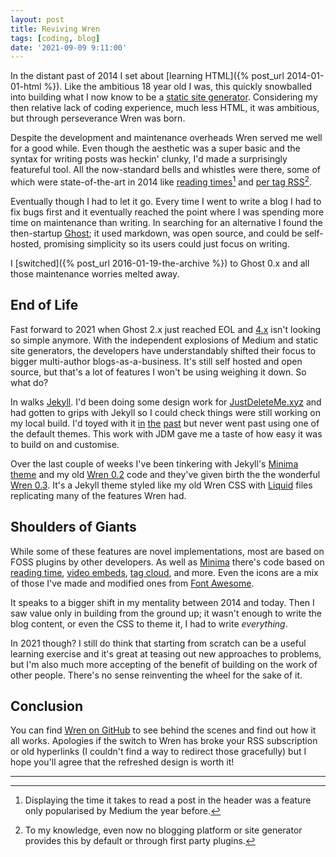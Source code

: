 ```yaml
---
layout: post
title: Reviving Wren
tags: [coding, blog]
date: '2021-09-09 9:11:00'
---
```


In the distant past of 2014 I set about [learning HTML]({% post_url 2014-01-01-html %}). Like the ambitious 18 year old I was, this quickly snowballed into building what I now know to be a [static site generator](https://en.wikipedia.org/wiki/Web_template_system#Static_site_generators). Considering my then relative lack of coding experience, much less HTML, it was ambitious, but through perseverance Wren was born.

Despite the development and maintenance overheads Wren served me well for a good while. Even though the aesthetic was a super basic and the syntax for writing posts was heckin' clunky, I'd made a surprisingly featureful tool. All the now-standard bells and whistles were there, some of which were state-of-the-art in 2014 like [reading times](https://blog.medium.com/read-time-and-you-bc2048ab620c)[^1] and [per tag RSS](https://www.wpbeginner.com/wp-tutorials/how-to-make-separate-rss-feed-for-each-category-in-wordpress/)[^2].

Eventually though I had to let it go. Every time I went to write a blog I had to fix bugs first and it eventually reached the point where I was spending more time on maintenance than writing. In searching for an alternative I found the then-startup [Ghost](https://en.wikipedia.org/wiki/Ghost_(blogging_platform)); it used markdown, was open source, and could be self-hosted, promising simplicity so its users could just focus on writing.

I [switched]({% post_url 2016-01-19-the-archive %}) to Ghost 0.x and all those maintenance worries melted away.

## End of Life

Fast forward to 2021 when Ghost 2.x just reached EOL and [4.x](https://ghost.org/changelog/4/) isn't looking so simple anymore. With the independent explosions of Medium and static site generators, the developers have understandably shifted their focus to bigger multi-author blogs-as-a-business. It's still self hosted and open source, but that's a lot of features I won't be using weighing it down. So what do?

In walks [Jekyll](https://jekyllrb.com). I'd been doing some design work for [JustDeleteMe.xyz](https://justdeleteme.xyz) and had gotten to grips with Jekyll so I could check things were still working on my local build. I'd toyed with it [in](https://pipeseroni.github.io/) [the](https://numixproject.github.io/) [past](https://foggalong.github.io/web/muqc/index.html) but never went past using one of the default themes. This work with JDM gave me a taste of how easy it was to build on and customise.

Over the last couple of weeks I've been tinkering with Jekyll's [Minima theme](https://github.com/jekyll/minima) and my old [Wren 0.2](https://github.com/Foggalong/Wren/releases/tag/v0.2-beta) code and they've given birth the the wonderful [Wren 0.3](https://github.com/Foggalong/Wren/releases/tag/v0.3-beta). It's a Jekyll theme styled like my old Wren CSS with [Liquid](https://github.com/Shopify/liquid) files replicating many of the features Wren had.

## Shoulders of Giants

While some of these features are novel implementations, most are based on FOSS plugins by other developers. As well as [Minima](https://github.com/jekyll/minima) there's code based on [reading time](https://github.com/risan/jekyll-reading-time), [video embeds](https://github.com/nathancy/jekyll-embed-video), [tag cloud](https://superdevresources.com/tag-cloud-jekyll/), and more. Even the icons are a mix of those I've made and modified ones from [Font Awesome](https://github.com/Rush/Font-Awesome-SVG-PNG).

It speaks to a bigger shift in my mentality between 2014 and today. Then I saw value only in building from the ground up; it wasn't enough to write the blog content, or even the CSS to theme it, I had to write _everything_.

In 2021 though? I still do think that starting from scratch can be a useful learning exercise and it's great at teasing out new approaches to problems, but I'm also much more accepting of the benefit of building on the work of other people. There's no sense reinventing the wheel for the sake of it.

## Conclusion

You can find [Wren on GitHub](https://github.com/Foggalong/Wren) to see behind the scenes and find out how it all works. Apologies if the switch to Wren has broke your RSS subscription or old hyperlinks (I couldn't find a way to redirect those gracefully) but I hope you'll agree that the refreshed design is worth it!

-----

[^1]: Displaying the time it takes to read a post in the header was a feature only popularised by Medium the year before.

[^2]: To my knowledge, even now no blogging platform or site generator provides this by default or through first party plugins.
